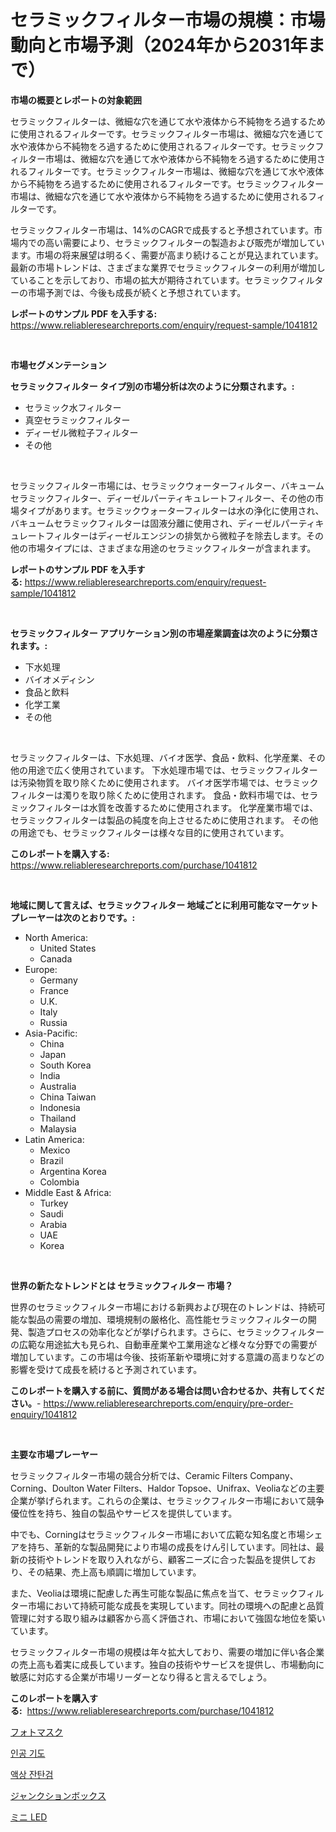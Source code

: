 <p><h1>セラミックフィルター市場の規模：市場動向と市場予測（2024年から2031年まで）</h1></p><p><strong>市場の概要とレポートの対象範囲</strong></p>
<p><p>セラミックフィルターは、微細な穴を通じて水や液体から不純物をろ過するために使用されるフィルターです。セラミックフィルター市場は、微細な穴を通じて水や液体から不純物をろ過するために使用されるフィルターです。セラミックフィルター市場は、微細な穴を通じて水や液体から不純物をろ過するために使用されるフィルターです。セラミックフィルター市場は、微細な穴を通じて水や液体から不純物をろ過するために使用されるフィルターです。セラミックフィルター市場は、微細な穴を通じて水や液体から不純物をろ過するために使用されるフィルターです。</p><p>セラミックフィルター市場は、14%のCAGRで成長すると予想されています。市場内での高い需要により、セラミックフィルターの製造および販売が増加しています。市場の将来展望は明るく、需要が高まり続けることが見込まれています。最新の市場トレンドは、さまざまな業界でセラミックフィルターの利用が増加していることを示しており、市場の拡大が期待されています。セラミックフィルターの市場予測では、今後も成長が続くと予想されています。</p></p>
<p><strong>レポートのサンプル PDF を入手する:</strong> <a href="https://www.reliableresearchreports.com/enquiry/request-sample/1041812">https://www.reliableresearchreports.com/enquiry/request-sample/1041812</a></p>
<p>&nbsp;</p>
<p><strong>市場セグメンテーション</strong></p>
<p><strong>セラミックフィルター タイプ別の市場分析は次のように分類されます。:</strong></p>
<p><ul><li>セラミック水フィルター</li><li>真空セラミックフィルター</li><li>ディーゼル微粒子フィルター</li><li>その他</li></ul></p>
<p>&nbsp;</p>
<p><p>セラミックフィルター市場には、セラミックウォーターフィルター、バキュームセラミックフィルター、ディーゼルパーティキュレートフィルター、その他の市場タイプがあります。セラミックウォーターフィルターは水の浄化に使用され、バキュームセラミックフィルターは固液分離に使用され、ディーゼルパーティキュレートフィルターはディーゼルエンジンの排気から微粒子を除去します。その他の市場タイプには、さまざまな用途のセラミックフィルターが含まれます。</p></p>
<p><strong>レポートのサンプル PDF を入手する:</strong>&nbsp;<a href="https://www.reliableresearchreports.com/enquiry/request-sample/1041812">https://www.reliableresearchreports.com/enquiry/request-sample/1041812</a></p>
<p>&nbsp;</p>
<p><strong> セラミックフィルター アプリケーション別の市場産業調査は次のように分類されます。:</strong></p>
<p><ul><li>下水処理</li><li>バイオメディシン</li><li>食品と飲料</li><li>化学工業</li><li>その他</li></ul></p>
<p>&nbsp;</p>
<p><p>セラミックフィルターは、下水処理、バイオ医学、食品・飲料、化学産業、その他の用途で広く使用されています。 下水処理市場では、セラミックフィルターは汚染物質を取り除くために使用されます。 バイオ医学市場では、セラミックフィルターは濁りを取り除くために使用されます。 食品・飲料市場では、セラミックフィルターは水質を改善するために使用されます。 化学産業市場では、セラミックフィルターは製品の純度を向上させるために使用されます。 その他の用途でも、セラミックフィルターは様々な目的に使用されています。</p></p>
<p><strong>このレポートを購入する:</strong>&nbsp; <a href="https://www.reliableresearchreports.com/purchase/1041812">https://www.reliableresearchreports.com/purchase/1041812</a></p>
<p>&nbsp;</p>
<p><strong>地域に関して言えば、セラミックフィルター 地域ごとに利用可能なマーケットプレーヤーは次のとおりです。:</strong></p>
<p><ul>
    <li>
        North America:
        <ul>
            <li>United States</li>
            <li>Canada</li>
        </ul>
    </li>
    <li>
        Europe:
        <ul>
            <li>Germany</li>
            <li>France</li>
            <li>U.K.</li>
            <li>Italy</li>
            <li>Russia</li>
        </ul>
    </li>
    <li>
        Asia-Pacific:
        <ul>
            <li>China</li>
            <li>Japan</li>
            <li>South Korea</li>
            <li>India</li>
            <li>Australia</li>
            <li>China Taiwan</li>
            <li>Indonesia</li>
            <li>Thailand</li>
            <li>Malaysia</li>
        </ul>
    </li>
    <li>
        Latin America:
        <ul>
            <li>Mexico</li>
            <li>Brazil</li>
            <li>Argentina Korea</li>
            <li>Colombia</li>
        </ul>
    </li>
    <li>
        Middle East & Africa:
        <ul>
            <li>Turkey</li>
            <li>Saudi</li>
            <li>Arabia</li>
            <li>UAE</li>
            <li>Korea</li>
        </ul>
    </li>
    </ul></p>
<p>&nbsp;</p>
<p><strong>世界の新たなトレンドとは セラミックフィルター 市場？</strong></p>
<p><p>世界のセラミックフィルター市場における新興および現在のトレンドは、持続可能な製品の需要の増加、環境規制の厳格化、高性能セラミックフィルターの開発、製造プロセスの効率化などが挙げられます。さらに、セラミックフィルターの広範な用途拡大も見られ、自動車産業や工業用途など様々な分野での需要が増加しています。この市場は今後、技術革新や環境に対する意識の高まりなどの影響を受けて成長を続けると予測されています。</p></p>
<p><strong>このレポートを購入する前に、質問がある場合は問い合わせるか、共有してください。</strong>- <a href="https://www.reliableresearchreports.com/enquiry/pre-order-enquiry/1041812">https://www.reliableresearchreports.com/enquiry/pre-order-enquiry/1041812</a></p>
<p>&nbsp;</p>
<p><strong>主要な市場プレーヤー</strong></p>
<p><p>セラミックフィルター市場の競合分析では、Ceramic Filters Company、Corning、Doulton Water Filters、Haldor Topsoe、Unifrax、Veoliaなどの主要企業が挙げられます。これらの企業は、セラミックフィルター市場において競争優位性を持ち、独自の製品やサービスを提供しています。</p><p>中でも、Corningはセラミックフィルター市場において広範な知名度と市場シェアを持ち、革新的な製品開発により市場の成長をけん引しています。同社は、最新の技術やトレンドを取り入れながら、顧客ニーズに合った製品を提供しており、その結果、売上高も順調に増加しています。</p><p>また、Veoliaは環境に配慮した再生可能な製品に焦点を当て、セラミックフィルター市場において持続可能な成長を実現しています。同社の環境への配慮と品質管理に対する取り組みは顧客から高く評価され、市場において強固な地位を築いています。</p><p>セラミックフィルター市場の規模は年々拡大しており、需要の増加に伴い各企業の売上高も着実に成長しています。独自の技術やサービスを提供し、市場動向に敏感に対応する企業が市場リーダーとなり得ると言えるでしょう。</p></p>
<p><strong>このレポートを購入する:</strong>&nbsp;&nbsp;<a href="https://www.reliableresearchreports.com/purchase/1041812">https://www.reliableresearchreports.com/purchase/1041812</a></p>
<p><p><a href="https://medium.com/@matteills7854/%E3%83%95%E3%82%A9%E3%83%88%E3%83%9E%E3%82%B9%E3%82%AF%E5%B8%82%E5%A0%B4-%E5%B8%82%E5%A0%B4cagr-%E5%B8%82%E5%A0%B4%E3%83%88%E3%83%AC%E3%83%B3%E3%83%89-%E3%81%8A%E3%82%88%E3%81%B3%E6%88%90%E9%95%B7%E6%88%A6%E7%95%A5%E3%81%AB%E9%96%A2%E3%81%99%E3%82%8B%E6%83%85%E5%A0%B1-e55ef81ce905">フォトマスク</a></p><p><a href="https://medium.com/@sybleferry/%EC%9D%B8%EA%B3%B5-%EA%B8%B0%EB%8F%84-%EC%8B%9C%EC%9E%A5-%EB%B3%B4%EA%B3%A0%EC%84%9C%EB%8A%94-%EC%9D%B4-%EC%8B%9C%EC%9E%A5%EC%9D%98-%EC%B5%9C%EC%8B%A0-%EB%8F%99%ED%96%A5%EA%B3%BC-%EC%84%B1%EC%9E%A5-%EA%B8%B0%ED%9A%8C%EB%A5%BC-%EB%B0%9D%ED%98%94%EC%8A%B5%EB%8B%88%EB%8B%A4-d7241fb33bc3">인공 기도</a></p><p><a href="https://medium.com/@bud567768/%ED%95%B4%EB%8B%B9-%EB%AC%B8%EC%9E%A5%EC%9D%84-%ED%95%9C%EA%B5%AD%EC%96%B4%EB%A1%9C-%EB%B2%88%EC%97%AD%ED%95%98%EB%A9%B4-quot-%EC%95%A1%EC%B2%B4-%EC%9E%90%EB%8B%A8%EA%B2%80-%EC%8B%9C%EC%9E%A5-%EC%A7%80%ED%91%9C-%ED%95%B4%EB%8F%85-%EC%8B%9C%EC%9E%A5-%EC%A0%90%EC%9C%A0%EC%9C%A8-%ED%8A%B8%EB%A0%8C%EB%93%9C-%EB%B0%8F-%EC%84%B1%EC%9E%A5-%ED%8C%A8%ED%84%B4-quot-%EC%9E%85%EB%8B%88%EB%8B%A4-4da9e6e7aa94">액상 잔탄검</a></p><p><a href="https://medium.com/@eduardoramez/%E3%83%87%E3%82%B3%E3%83%BC%E3%83%87%E3%82%A3%E3%83%B3%E3%82%B0%E3%82%B8%E3%83%A3%E3%83%B3%E3%82%AF%E3%82%B7%E3%83%A7%E3%83%B3%E3%83%9C%E3%83%83%E3%82%AF%E3%82%B9%E5%B8%82%E5%A0%B4%E3%81%AE%E3%83%A1%E3%83%88%E3%83%AA%E3%82%AF%E3%82%B9-%E5%B8%82%E5%A0%B4%E3%82%B7%E3%82%A7%E3%82%A2-%E3%83%88%E3%83%AC%E3%83%B3%E3%83%89-%E6%88%90%E9%95%B7%E3%83%91%E3%82%BF%E3%83%BC%E3%83%B3-3f4cfd48a317">ジャンクションボックス</a></p><p><a href="https://github.com/nemesis2824/Market-Research-Report-List-1/blob/main/565182611041.md">ミニ LED</a></p></p>
